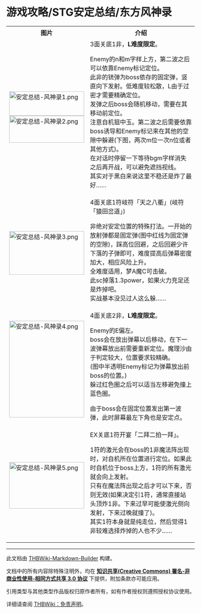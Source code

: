 # 游戏攻略/STG安定总结/东方风神录

<!-- source html: G:\repos\THBWiki-Markdown-Builder\THBWikiMarkdown\Temp\main\c\c0\ns0%3A%E6%B8%B8%E6%88%8F%E6%94%BB%E7%95%A5%2FSTG%E5%AE%89%E5%AE%9A%E6%80%BB%E7%BB%93%2F%E4%B8%9C%E6%96%B9%E9%A3%8E%E7%A5%9E%E5%BD%95.html -->




<table>

<tbody><tr>
<th>图片</th>
<th>介绍
</th></tr>
<tr>
<td><a href="./文件-安定总结-风神录1.png.md" class="image"><img alt="安定总结-风神录1.png" src="https://upload.thwiki.cc/thumb/f/fc/%E5%AE%89%E5%AE%9A%E6%80%BB%E7%BB%93-%E9%A3%8E%E7%A5%9E%E5%BD%951.png/200px-%E5%AE%89%E5%AE%9A%E6%80%BB%E7%BB%93-%E9%A3%8E%E7%A5%9E%E5%BD%951.png" decoding="async" loading="lazy" width="200" height="65" srcset="https://upload.thwiki.cc/thumb/f/fc/%E5%AE%89%E5%AE%9A%E6%80%BB%E7%BB%93-%E9%A3%8E%E7%A5%9E%E5%BD%951.png/300px-%E5%AE%89%E5%AE%9A%E6%80%BB%E7%BB%93-%E9%A3%8E%E7%A5%9E%E5%BD%951.png 1.5x, https://upload.thwiki.cc/thumb/f/fc/%E5%AE%89%E5%AE%9A%E6%80%BB%E7%BB%93-%E9%A3%8E%E7%A5%9E%E5%BD%951.png/400px-%E5%AE%89%E5%AE%9A%E6%80%BB%E7%BB%93-%E9%A3%8E%E7%A5%9E%E5%BD%951.png 2x" data-file-width="481" data-file-height="156"></a><br><a href="./文件-安定总结-风神录2.png.md" class="image"><img alt="安定总结-风神录2.png" src="https://upload.thwiki.cc/thumb/b/b4/%E5%AE%89%E5%AE%9A%E6%80%BB%E7%BB%93-%E9%A3%8E%E7%A5%9E%E5%BD%952.png/200px-%E5%AE%89%E5%AE%9A%E6%80%BB%E7%BB%93-%E9%A3%8E%E7%A5%9E%E5%BD%952.png" decoding="async" loading="lazy" width="200" height="72" srcset="https://upload.thwiki.cc/thumb/b/b4/%E5%AE%89%E5%AE%9A%E6%80%BB%E7%BB%93-%E9%A3%8E%E7%A5%9E%E5%BD%952.png/300px-%E5%AE%89%E5%AE%9A%E6%80%BB%E7%BB%93-%E9%A3%8E%E7%A5%9E%E5%BD%952.png 1.5x, https://upload.thwiki.cc/thumb/b/b4/%E5%AE%89%E5%AE%9A%E6%80%BB%E7%BB%93-%E9%A3%8E%E7%A5%9E%E5%BD%952.png/400px-%E5%AE%89%E5%AE%9A%E6%80%BB%E7%BB%93-%E9%A3%8E%E7%A5%9E%E5%BD%952.png 2x" data-file-width="483" data-file-height="173"></a>
</td>
<td>3面关底1非，<b>L难度限定</b>。
<p>Enemy的n和m字样上方，第二波之后可以依靠Enemy标记定位。<br>此非的铳弹为boss依存的固定弹，竖直向下发射。低难度较松散，L由于过密才需要精确定位。<br>发弹之后boss会随机移动，需要在其移动前定位。<br>注意自机狙中玉。第二波之后需要依靠boss诱导和Enemy标记来在其他的空隙中躲避(下图，两次m位一次n位或者其他方式)。<br>在对话时停留一下等待bgm字样消失之后再开战，可以避免遮挡视线。<br>其实对于黑白来说这里不稳还是炸了最好……
</p>
</td></tr>
<tr>
<td><a href="./文件-安定总结-风神录3.png.md" class="image"><img alt="安定总结-风神录3.png" src="https://upload.thwiki.cc/thumb/2/29/%E5%AE%89%E5%AE%9A%E6%80%BB%E7%BB%93-%E9%A3%8E%E7%A5%9E%E5%BD%953.png/200px-%E5%AE%89%E5%AE%9A%E6%80%BB%E7%BB%93-%E9%A3%8E%E7%A5%9E%E5%BD%953.png" decoding="async" loading="lazy" width="200" height="116" srcset="https://upload.thwiki.cc/thumb/2/29/%E5%AE%89%E5%AE%9A%E6%80%BB%E7%BB%93-%E9%A3%8E%E7%A5%9E%E5%BD%953.png/300px-%E5%AE%89%E5%AE%9A%E6%80%BB%E7%BB%93-%E9%A3%8E%E7%A5%9E%E5%BD%953.png 1.5x, https://upload.thwiki.cc/2/29/%E5%AE%89%E5%AE%9A%E6%80%BB%E7%BB%93-%E9%A3%8E%E7%A5%9E%E5%BD%953.png 2x" data-file-width="385" data-file-height="224"></a>
</td>
<td>4面关底1符岐符「天之八衢」(岐符「猿田岔道」)
<p>非绝对安定位置的特殊打法。一开始的放射弹都是固定弹(图中红线为固定弹的空隙)，踩高位回避，之后回避少许下落的子弹即可，难度提高后弹幕密度加大，相应风险上升。<br>全难度适用，梦A魔C可击破。<br>此sc掉落1.3power，如果火力充足还是炸掉吧。<br>实战基本没见过人这么躲……
</p>
</td></tr>
<tr>
<td><a href="./文件-安定总结-风神录4.png.md" class="image"><img alt="安定总结-风神录4.png" src="https://upload.thwiki.cc/thumb/b/b3/%E5%AE%89%E5%AE%9A%E6%80%BB%E7%BB%93-%E9%A3%8E%E7%A5%9E%E5%BD%954.png/200px-%E5%AE%89%E5%AE%9A%E6%80%BB%E7%BB%93-%E9%A3%8E%E7%A5%9E%E5%BD%954.png" decoding="async" loading="lazy" width="200" height="258" srcset="https://upload.thwiki.cc/b/b3/%E5%AE%89%E5%AE%9A%E6%80%BB%E7%BB%93-%E9%A3%8E%E7%A5%9E%E5%BD%954.png 1.5x" data-file-width="295" data-file-height="381"></a>
</td>
<td>4面关底2非，<b>L难度限定</b>。
<p>Enemy的E偏左。<br>boss会在放出弹幕以后移动，在下一波弹幕放出前需要重新定位。魔理沙由于判定较大，位置要求较精确。<br>(图中半透明Enemy标记为弹幕放出前boss的位置。)<br>躲过红色圈之后可以适当左移避免撞上蓝色圈。
</p><p>由于boss会在固定位置发出第一波弹，此时屏幕最左下角也是安定点。
</p>
</td></tr>
<tr>
<td><a href="./文件-安定总结-风神录5.png.md" class="image"><img alt="安定总结-风神录5.png" src="https://upload.thwiki.cc/thumb/5/50/%E5%AE%89%E5%AE%9A%E6%80%BB%E7%BB%93-%E9%A3%8E%E7%A5%9E%E5%BD%955.png/200px-%E5%AE%89%E5%AE%9A%E6%80%BB%E7%BB%93-%E9%A3%8E%E7%A5%9E%E5%BD%955.png" decoding="async" loading="lazy" width="200" height="124" srcset="https://upload.thwiki.cc/thumb/5/50/%E5%AE%89%E5%AE%9A%E6%80%BB%E7%BB%93-%E9%A3%8E%E7%A5%9E%E5%BD%955.png/300px-%E5%AE%89%E5%AE%9A%E6%80%BB%E7%BB%93-%E9%A3%8E%E7%A5%9E%E5%BD%955.png 1.5x, https://upload.thwiki.cc/5/50/%E5%AE%89%E5%AE%9A%E6%80%BB%E7%BB%93-%E9%A3%8E%E7%A5%9E%E5%BD%955.png 2x" data-file-width="340" data-file-height="211"></a>
</td>
<td>EX关底1符开宴「二拜二拍一拜」。
<p>1符的激光会在boss的1非魔法阵出现时，对自机所在位置进行定位。如果此时自机位于boss上方，1符的所有激光就会向上发射。<br>只有在魔法阵出现之后才可以下来，否则无效(如果决定引1符，通常直接站头顶炸1非。下来过早可能使激光侧向发射，下来过晚就撞了)。<br>其实1符本身就是纯走位，然后觉得1非较难选择炸掉的人也不少……
</p>
</td></tr></tbody></table>






---

此文档由 [THBWiki-Markdown-Builder](https://github.com/Delsin-Yu/THBWiki-Markdown-Builder) 构建。

文档中的所有内容除特殊注明外，均在 [**知识共享(Creative Commons) 署名-非商业性使用-相同方式共享 3.0 协议**](https://creativecommons.org/licenses/by-sa/3.0/deed.zh-hans) 下提供，附加条款亦可能应用。

引用类型与其他类型作品版权归原作者所有，如有作者授权则遵照授权协议使用。

详细请查阅 [THBWiki：免责声明](https://thbwiki.cc/THBWiki:%E5%85%8D%E8%B4%A3%E5%A3%B0%E6%98%8E)。

